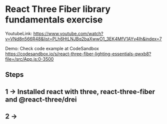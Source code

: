 # React Three Fiber library fundamentals exercise

YoutubeLink:
https://www.youtube.com/watch?v=VNd8n566R48&list=PLh6HtLNJBq2baXwwO1_3EK4MfV1AYv4Ih&index=7

Demo: Check code example at CodeSandbox
https://codesandbox.io/s/react-three-fiber-lighting-essentials-qwxb8?file=/src/App.js:0-3500

## Steps

## 1 -> Installed react with three, react-three-fiber and @react-three/drei

## 2 ->
